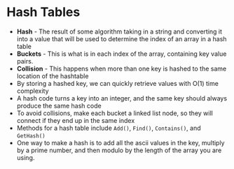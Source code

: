 # Hash Tables 

 - __Hash__ - The result of some algorithm taking in a string and converting it into a value that will be used to determine the index of an array in a hash table  
 - __Buckets__ - This is what is in each index of the array, containing key value pairs.
 - __Collision__ - This happens when more than one key is hashed to the same location of the hashtable
 - By storing a hashed key, we can quickly retrieve values with O(1) time complexity
 - A hash code turns a key into an integer, and the same key should always produce the same hash code
- To avoid collisions, make each bucket a linked list node, so they will connect if they end up in the same index
- Methods for a hash table include `Add()`, `Find()`, `Contains()`, and `GetHash()`
- One way to make a hash is to add all the ascii values in the key, multiply by a prime number, and then modulo by the length of the array you are using.
